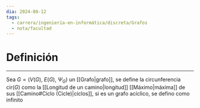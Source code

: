 ```yaml
---
dia: 2024-08-12
tags:
  - carrera/ingeniería-en-informática/discreta/Grafos
  - nota/facultad
---
```

# Definición
---
Sea $G = \big( V(G),~E(G),~\Psi_G \big)$ un [[Grafo|grafo]], se define la circunferencia $\text{cir}(G)$ como la [[Longitud de un camino|longitud]] [[Máximo|máxima]] de sus [[Camino#Ciclo (Cicle)|ciclos]], si es un grafo acíclico, se defino como infinito